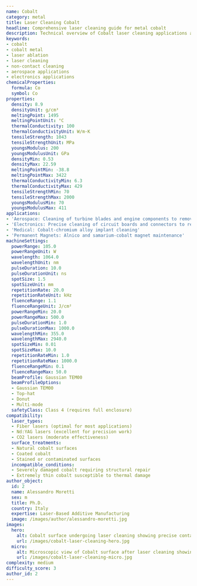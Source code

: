 ```yaml
---
name: Cobalt
category: metal
title: Laser Cleaning Cobalt
headline: Comprehensive laser cleaning guide for metal cobalt
description: Technical overview of Cobalt laser cleaning applications and parameters
keywords:
- cobalt
- cobalt metal
- laser ablation
- laser cleaning
- non-contact cleaning
- aerospace applications
- electronics applications
chemicalProperties:
  formula: Co
  symbol: Co
properties:
  density: 8.9
  densityUnit: g/cm³
  meltingPoint: 1495
  meltingPointUnit: °C
  thermalConductivity: 100
  thermalConductivityUnit: W/m·K
  tensileStrength: 1043
  tensileStrengthUnit: MPa
  youngsModulus: 200
  youngsModulusUnit: GPa
  densityMin: 0.53
  densityMax: 22.59
  meltingPointMin: -38.8
  meltingPointMax: 3422
  thermalConductivityMin: 6.3
  thermalConductivityMax: 429
  tensileStrengthMin: 70
  tensileStrengthMax: 2000
  youngsModulusMin: 70
  youngsModulusMax: 411
applications:
- 'Aerospace: Cleaning of turbine blades and engine components to remove oxidation and corrosion'
- 'Electronics: Precise cleaning of circuit boards and connectors to remove residues and contaminants'
- 'Medical: Cobalt-chromium alloy implant cleaning'
- 'Permanent Magnets: Alnico and samarium-cobalt magnet maintenance'
machineSettings:
  powerRange: 105.0
  powerRangeUnit: W
  wavelength: 1064.0
  wavelengthUnit: nm
  pulseDuration: 10.0
  pulseDurationUnit: ns
  spotSize: 1.5
  spotSizeUnit: mm
  repetitionRate: 20.0
  repetitionRateUnit: kHz
  fluenceRange: 1.1
  fluenceRangeUnit: J/cm²
  powerRangeMin: 20.0
  powerRangeMax: 500.0
  pulseDurationMin: 1.0
  pulseDurationMax: 1000.0
  wavelengthMin: 355.0
  wavelengthMax: 2940.0
  spotSizeMin: 0.01
  spotSizeMax: 10.0
  repetitionRateMin: 1.0
  repetitionRateMax: 1000.0
  fluenceRangeMin: 0.1
  fluenceRangeMax: 50.0
  beamProfile: Gaussian TEM00
  beamProfileOptions:
  - Gaussian TEM00
  - Top-hat
  - Donut
  - Multi-mode
  safetyClass: Class 4 (requires full enclosure)
compatibility:
  laser_types:
  - Fiber lasers (optimal for most applications)
  - Nd:YAG lasers (excellent for precision work)
  - CO2 lasers (moderate effectiveness)
  surface_treatments:
  - Natural cobalt surfaces
  - Coated cobalt
  - Stained or contaminated surfaces
  incompatible_conditions:
  - Severely damaged cobalt requiring structural repair
  - Extremely thin cobalt susceptible to thermal damage
author_object:
  id: 2
  name: Alessandro Moretti
  sex: m
  title: Ph.D.
  country: Italy
  expertise: Laser-Based Additive Manufacturing
  image: /images/author/alessandro-moretti.jpg
images:
  hero:
    alt: Cobalt surface undergoing laser cleaning showing precise contamination removal
    url: /images/cobalt-laser-cleaning-hero.jpg
  micro:
    alt: Microscopic view of Cobalt surface after laser cleaning showing detailed surface structure
    url: /images/cobalt-laser-cleaning-micro.jpg
complexity: medium
difficulty_score: 3
author_id: 2
---
```

